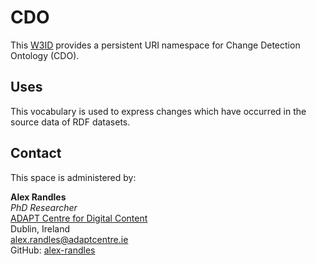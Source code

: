 # CDO
This [W3ID](https://w3id.org) provides a persistent URI namespace for Change Detection Ontology (CDO).

## Uses
This vocabulary is used to express changes which have occurred in the source data of RDF datasets.  


## Contact
This space is administered by:  

**Alex Randles**  
*PhD Researcher*  
[ADAPT Centre for Digital Content](https://www.adaptcentre.ie/)  
Dublin, Ireland  
<alex.randles@adaptcentre.ie>  
GitHub: [alex-randles](https://github.com/alex-randles)

